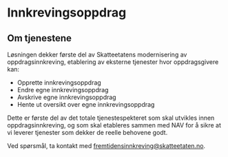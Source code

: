 # Innkrevingsoppdrag

## Om tjenestene

Løsningen dekker første del av Skatteetatens modernisering av oppdragsinnkreving, etablering av eksterne tjenester hvor
oppdragsgivere kan:

- Opprette innkrevingsoppdrag
- Endre egne innkrevingsoppdrag
- Avskrive egne innkrevingsoppdrag
- Hente ut oversikt over egne innkrevingsoppdrag

Dette er første del av det totale tjenestespekteret som skal utvikles innen oppdragsinnkreving, og som skal etableres
sammen med NAV for å sikre at vi leverer tjenester som dekker de reelle behovene godt.

Ved spørsmål, ta kontakt med fremtidensinnkreving@skatteetaten.no.